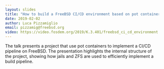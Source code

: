 ```yaml
---
layout: slides
title: "How to build a FreeBSD CI/CD environment based on pot container"
date: 2019-02-02
author: Luca Pizzamiglio
email: pizzamig@freebsd.org
video: https://video.fosdem.org/2019/K.3.401/freebsd_ci_cd_environment.mp4
---
```

The talk presents a project that use pot containers to implement a CI/CD pipeline on FreeBSD. The presentation highlights the internal structure of the project, showing how jails and ZFS are used to efficiently implement a build pipeline.
